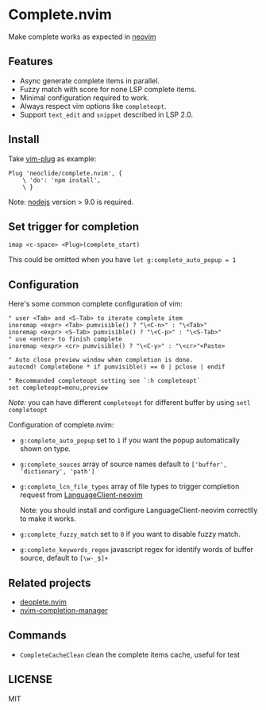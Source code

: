 # Complete.nvim

Make complete works as expected in [neovim](https://github.com/neovim/neovim)

## Features

* Async generate complete items in parallel.
* Fuzzy match with score for none LSP complete items.
* Minimal configuration required to work.
* Always respect vim options like `completeopt`.
* Support `text_edit` and `snippet` described in LSP 2.0.

## Install

Take [vim-plug](https://github.com/junegunn/vim-plug) as example:

``` vim
Plug 'neoclide/complete.nvim', {
    \ 'do': 'npm install',
    \ }
```

Note: [nodejs](http://nodejs.org/) version > 9.0 is required.

## Set trigger for completion

```
imap <c-space> <Plug>(complete_start)
```

This could be omitted when you have `let g:complete_auto_popup = 1`

## Configuration

Here's some common complete configuration of vim:

``` vim
" user <Tab> and <S-Tab> to iterate complete item
inoremap <expr> <Tab> pumvisible() ? "\<C-n>" : "\<Tab>"
inoremap <expr> <S-Tab> pumvisible() ? "\<C-p>" : "\<S-Tab>"
" use <enter> to finish complete
inoremap <expr> <cr> pumvisible() ? "\<C-y>" : "\<cr>"<Paste>

" Auto close preview window when completion is done.
autocmd! CompleteDone * if pumvisible() == 0 | pclose | endif

" Recommanded completeopt setting see `:h completeopt`
set completeopt=menu,preview
```

*Note:* you can have different `completeopt` for different buffer
by using `setl completeopt`

Configuration of complete.nvim:

* `g:complete_auto_popup` set to `1` if you want the popup automatically shown
  on type.
* `g:complete_souces` array of source names default to `['buffer', 'dictionary', 'path']`
* `g:complete_lcn_file_types` array of file types to trigger completion request
  from [LanguageClient-neovim](https://github.com/autozimu/LanguageClient-neovim)

  Note: you should install and configure LanguageClient-neovim correctlly to
  make it works.

* `g:complete_fuzzy_match` set to `0` if you want to disable fuzzy match.
* `g:complete_keywords_regex` javascript regex for identify words of buffer
  source, default to `[\w-_$]+`

## Related projects

* [deoplete.nvim](https://github.com/Shougo/deoplete.nvim)
* [nvim-completion-manager](https://github.com/roxma/nvim-completion-manager)

## Commands

* `CompleteCacheClean` clean the complete items cache, useful for test

## LICENSE

MIT
